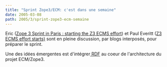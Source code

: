 ```yaml
---
title: "Sprint Zope3/ECM: c'est dans une semaine"
date: 2005-03-08
path: 2005/3/sprint-zope3-ecm-semaine
---
```



Eric (<a href="http://blogs.nuxeo.com/sections/blogs/eric_barroca/2005_03_07_zope_3_sprint_in_paris">Zope 3 Sprint in Paris : starting the Z3 ECMS effort</a>) et 
Paul Everitt (<a href="http://radio.weblogs.com/0116506/2005/03/06.html#a292">Z3
ECMS effort starts)</a> sont en pleine discussion, par blogs 
interpos&#233;s, pour pr&#233;parer le sprint.

Une des id&#233;es &#233;mergentes est d'int&#233;grer<a href="http://blogs.nuxeo.com/sections/aggregators/all_posts/archive_view?category=rdf">
RDF</a> au coeur de l'architecture du projet ECM/Zope3. 

